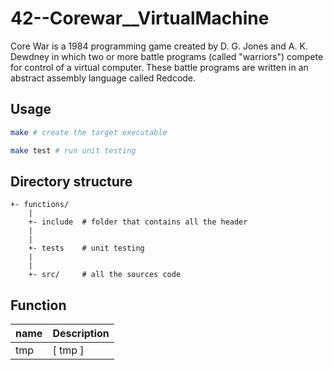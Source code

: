 # 42--Corewar__VirtualMachine
Core War is a 1984 programming game created by D. G. Jones and A. K. Dewdney
in which two or more battle programs (called "warriors") compete for control
of a virtual computer. These battle programs are written in an abstract assembly
language called Redcode.

## Usage

```sh
make # create the target executable

make test # run unit testing
```

## Directory structure

```
+- functions/ 
    |
    +- include  # folder that contains all the header
    |
    |
    +- tests    # unit testing
    |
    |
    +- src/     # all the sources code
```

## Function
| name | Description |
| ------ | ------ |
| tmp  | [ tmp ] |
